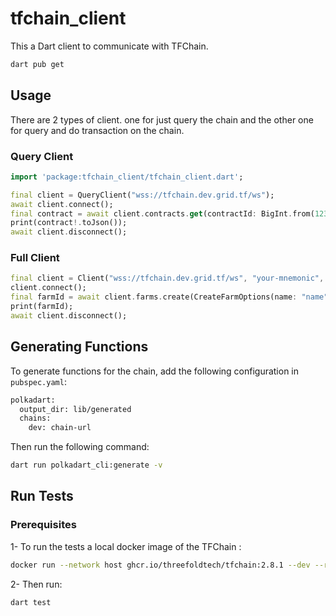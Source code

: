 # tfchain_client

This a Dart client to communicate with TFChain.

```bash
dart pub get
```

## Usage

There are 2 types of client. one for just query the chain and the other one for query and do transaction on the chain.

### Query Client

```dart
import 'package:tfchain_client/tfchain_client.dart';

final client = QueryClient("wss://tfchain.dev.grid.tf/ws");
await client.connect();
final contract = await client.contracts.get(contractId: BigInt.from(123456));
print(contract!.toJson());
await client.disconnect();
```

### Full Client

```dart
final client = Client("wss://tfchain.dev.grid.tf/ws", "your-mnemonic", "sr25519");
client.connect();
final farmId = await client.farms.create(CreateFarmOptions(name: "name"));
print(farmId);
await client.disconnect();
```

## Generating Functions

To generate functions for the chain, add the following configuration in `pubspec.yaml`:

```bash
polkadart:
  output_dir: lib/generated
  chains:
    dev: chain-url
```

Then run the following command:

```bash
dart run polkadart_cli:generate -v
```

## Run Tests

### Prerequisites

1- To run the tests a local docker image of the TFChain :

```bash
docker run --network host ghcr.io/threefoldtech/tfchain:2.8.1 --dev --rpc-cors all --rpc-external --rpc-methods=safe
```

2- Then run:

```bash
dart test
```
